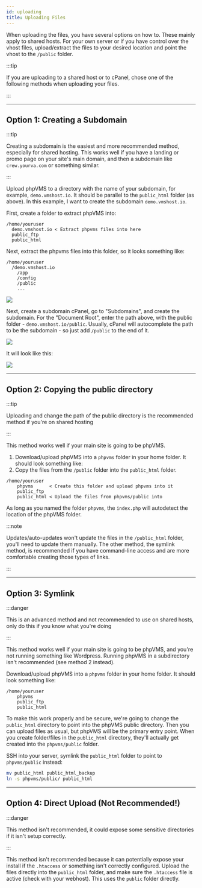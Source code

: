 ```yaml
---
id: uploading
title: Uploading Files
---
```


When uploading the files, you have several options on how to. These mainly apply
to shared hosts. For your own server or if you have control over the vhost
files, upload/extract the files to your desired location and point the vhost to
the `/public` folder.

:::tip

If you are uploading to a shared host or to cPanel, chose one of the following
methods when uploading your files.

:::

---

## Option 1: Creating a Subdomain

:::tip

Creating a subdomain is the easiest and more recommended method, especially for
shared hosting. This works well if you have a landing or promo page on your
site's main domain, and then a subdomain like `crew.yourva.com` or something
similar.

:::

Upload phpVMS to a directory with the name of your subdomain, for example,
`demo.vmshost.io`. It should be parallel to the `public_html` folder (as above).
In this example, I want to create the subdomain `demo.vmshost.io`.

First, create a folder to extract phpVMS into:

```
/home/youruser
  demo.vmshost.io < Extract phpvms files into here
  public_ftp
  public_html
```

Next, extract the phpvms files into this folder, so it looks something like:

```
/home/youruser
  /demo.vmshost.io
    /app
    /config
    /public
    ...
```

![](img/subdomain-folders.png)

Next, create a subdomain cPanel, go to "Subdomains", and create the subdomain.
For the "Document Root", enter the path above, with the public folder -
`demo.vmshost.io/public`. Usually, cPanel will autocomplete the path to be the
subdomain - so just add `/public` to the end of it.

![](img/subdomain-add.png)

It will look like this:

![](img/subdomain-view.png)

---

## Option 2: Copying the public directory

:::tip

Uploading and change the path of the public directory is the recommended method
if you're on shared hosting

:::

This method works well if your main site is going to be phpVMS.

1. Download/upload phpVMS into a `phpvms` folder in your home folder. It should
   look something like:
2. Copy the files from the `/public` folder into the `public_html` folder.

```
/home/youruser
    phpvms      < Create this folder and upload phpvms into it
    public_ftp
    public_html < Upload the files from phpvms/public into
```

As long as you named the folder `phpvms`, the `index.php` will autodetect the
location of the phpVMS folder.

:::note

Updates/auto-updates won't update the files in the `/public_html` folder, you'll
need to update them manually. The other method, the symlink method, is
recommended if you have command-line access and are more comfortable creating
those types of links.

:::

---

## Option 3: Symlink

:::danger

This is an advanced method and not recommended to use on shared hosts, only do
this if you know what you're doing

:::

This method works well if your main site is going to be phpVMS, and you're not
running something like Wordpress. Running phpVMS in a subdirectory isn't
recommended (see method 2 instead).

Download/upload phpVMS into a `phpvms` folder in your home folder. It should
look something like:

```
/home/youruser
    phpvms
    public_ftp
    public_html
```

To make this work properly and be secure, we're going to change the
`public_html` directory to point into the phpVMS public directory. Then you can
upload files as usual, but phpVMS will be the primary entry point. When you
create folder/files in the `public_html` directory, they'll actually get created
into the `phpvms/public` folder.

SSH into your server, symlink the `public_html` folder to point to
`phpvms/public` instead:

```bash
mv public_html public_html_backup
ln -s phpvms/public/ public_html
```

---

## Option 4: Direct Upload (Not Recommended!)

:::danger

This method isn't recommended, it could expose some sensitive directories if it
isn't setup correctly.

:::

This method isn't recommended because it can potentially expose your install if
the `.htaccess` or something isn't correctly configured. Upload the files
directly into the `public_html` folder, and make sure the `.htaccess` file is
active (check with your webhost). This uses the `public` folder directly.
